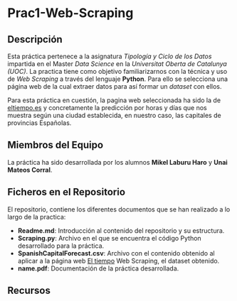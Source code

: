 # Prac1-Web-Scraping
## Descripción
Esta práctica pertenece a la asignatura _Tipología y Ciclo de los Datos_ impartida en el Master _Data Science_ en la _Universitat Oberta de Catalunya (UOC)_. La practica tiene como objetivo familiarizarnos con la técnica y uso de _Web Scraping_ a través del lenguaje **Python**. Para ello se selecciona una página web de la cual extraer datos para así formar un _dataset_ con ellos.

Para esta práctica en cuestión, la pagina web seleccionada ha sido la de [eltiempo.es](https://www.eltiempo.es) y concretamente la predicción por horas y días que nos muestra según una ciudad establecida, en nuestro caso, las capitales de provincias Españolas.

## Miembros del Equipo
La práctica ha sido desarrollada por los alumnos **Mikel Laburu Haro** y **Unai Mateos Corral**.

## Ficheros en el Repositorio
El repositorio, contiene los diferentes documentos que se han realizado a lo largo de la practica:
* **Readme.md**: Introducción al contenido del repositorio y su estructura.
* **Scraping.py**: Archivo en el que se encuentra el código Python desarrollado para la práctica.
* **SpanishCapitalForecast.csv**: Archivo con el contenido obtenido al aplicar a la página web [El tiempo](https://www.eltiempo.es) Web Scraping, el dataset obtenido.
* **name.pdf**: Documentación de la práctica desarrollada.

## Recursos
